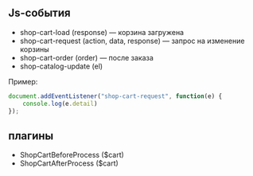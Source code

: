 ## Js-события

* shop-cart-load (response) — корзина загружена
* shop-cart-request (action, data, response) — запрос на изменение корзины
* shop-cart-order (order) — после заказа
* shop-catalog-update (el)

Пример:
```js
document.addEventListener("shop-cart-request", function(e) {
    console.log(e.detail)
});
```

## плагины
* ShopCartBeforeProcess ($cart)
* ShopCartAfterProcess ($cart)